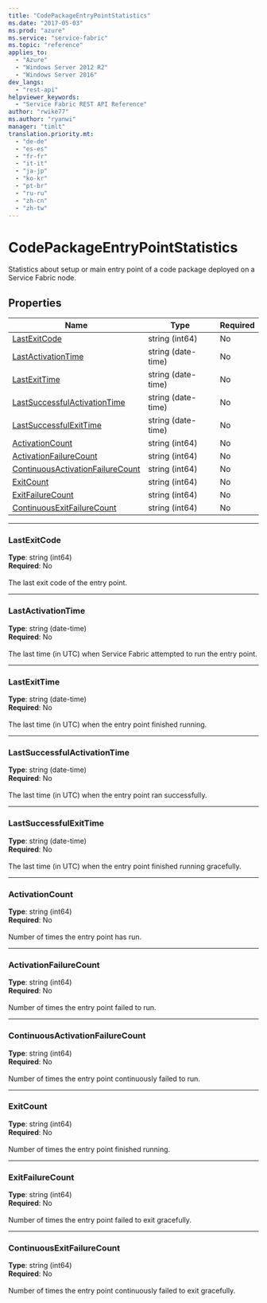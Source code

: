 ```yaml
---
title: "CodePackageEntryPointStatistics"
ms.date: "2017-05-03"
ms.prod: "azure"
ms.service: "service-fabric"
ms.topic: "reference"
applies_to: 
  - "Azure"
  - "Windows Server 2012 R2"
  - "Windows Server 2016"
dev_langs: 
  - "rest-api"
helpviewer_keywords: 
  - "Service Fabric REST API Reference"
author: "rwike77"
ms.author: "ryanwi"
manager: "timlt"
translation.priority.mt: 
  - "de-de"
  - "es-es"
  - "fr-fr"
  - "it-it"
  - "ja-jp"
  - "ko-kr"
  - "pt-br"
  - "ru-ru"
  - "zh-cn"
  - "zh-tw"
---
```

# CodePackageEntryPointStatistics

Statistics about setup or main entry point  of a code package deployed on a Service Fabric node.

## Properties
| Name | Type | Required |
| --- | --- | --- |
| [LastExitCode](#lastexitcode) | string (int64) | No |
| [LastActivationTime](#lastactivationtime) | string (date-time) | No |
| [LastExitTime](#lastexittime) | string (date-time) | No |
| [LastSuccessfulActivationTime](#lastsuccessfulactivationtime) | string (date-time) | No |
| [LastSuccessfulExitTime](#lastsuccessfulexittime) | string (date-time) | No |
| [ActivationCount](#activationcount) | string (int64) | No |
| [ActivationFailureCount](#activationfailurecount) | string (int64) | No |
| [ContinuousActivationFailureCount](#continuousactivationfailurecount) | string (int64) | No |
| [ExitCount](#exitcount) | string (int64) | No |
| [ExitFailureCount](#exitfailurecount) | string (int64) | No |
| [ContinuousExitFailureCount](#continuousexitfailurecount) | string (int64) | No |

____
### LastExitCode
__Type__: string (int64) <br/>
__Required__: No<br/>
<br/>
The last exit code of the entry point.

____
### LastActivationTime
__Type__: string (date-time) <br/>
__Required__: No<br/>
<br/>
The last time (in UTC) when Service Fabric attempted to run the entry point.

____
### LastExitTime
__Type__: string (date-time) <br/>
__Required__: No<br/>
<br/>
The last time (in UTC) when the entry point finished running.

____
### LastSuccessfulActivationTime
__Type__: string (date-time) <br/>
__Required__: No<br/>
<br/>
The last time (in UTC) when the entry point ran successfully.

____
### LastSuccessfulExitTime
__Type__: string (date-time) <br/>
__Required__: No<br/>
<br/>
The last time (in UTC) when the entry point finished running gracefully.

____
### ActivationCount
__Type__: string (int64) <br/>
__Required__: No<br/>
<br/>
Number of times the entry point has run.

____
### ActivationFailureCount
__Type__: string (int64) <br/>
__Required__: No<br/>
<br/>
Number of times the entry point failed to run.

____
### ContinuousActivationFailureCount
__Type__: string (int64) <br/>
__Required__: No<br/>
<br/>
Number of times the entry point continuously failed to run.

____
### ExitCount
__Type__: string (int64) <br/>
__Required__: No<br/>
<br/>
Number of times the entry point finished running.

____
### ExitFailureCount
__Type__: string (int64) <br/>
__Required__: No<br/>
<br/>
Number of times the entry point failed to exit gracefully.

____
### ContinuousExitFailureCount
__Type__: string (int64) <br/>
__Required__: No<br/>
<br/>
Number of times the entry point continuously failed to exit gracefully.

